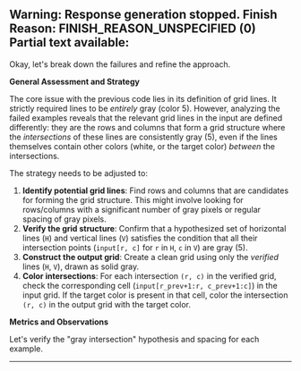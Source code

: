 Warning: Response generation stopped. Finish Reason: FINISH_REASON_UNSPECIFIED (0)
Partial text available:
---
Okay, let's break down the failures and refine the approach.

**General Assessment and Strategy**

The core issue with the previous code lies in its definition of grid lines. It strictly required lines to be *entirely* gray (color 5). However, analyzing the failed examples reveals that the relevant grid lines in the input are defined differently: they are the rows and columns that form a grid structure where the *intersections* of these lines are consistently gray (5), even if the lines themselves contain other colors (white, or the target color) *between* the intersections.

The strategy needs to be adjusted to:
1.  **Identify potential grid lines**: Find rows and columns that are candidates for forming the grid structure. This might involve looking for rows/columns with a significant number of gray pixels or regular spacing of gray pixels.
2.  **Verify the grid structure**: Confirm that a hypothesized set of horizontal lines (`H`) and vertical lines (`V`) satisfies the condition that all their intersection points (`input[r, c]` for `r` in `H`, `c` in `V`) are gray (5).
3.  **Construct the output grid**: Create a clean grid using only the *verified* lines (`H`, `V`), drawn as solid gray.
4.  **Color intersections**: For each intersection `(r, c)` in the verified grid, check the corresponding cell (`input[r_prev+1:r, c_prev+1:c]`) in the input grid. If the target color is present in that cell, color the intersection `(r, c)` in the output grid with the target color.

**Metrics and Observations**

Let's verify the "gray intersection" hypothesis and spacing for each example.


---
